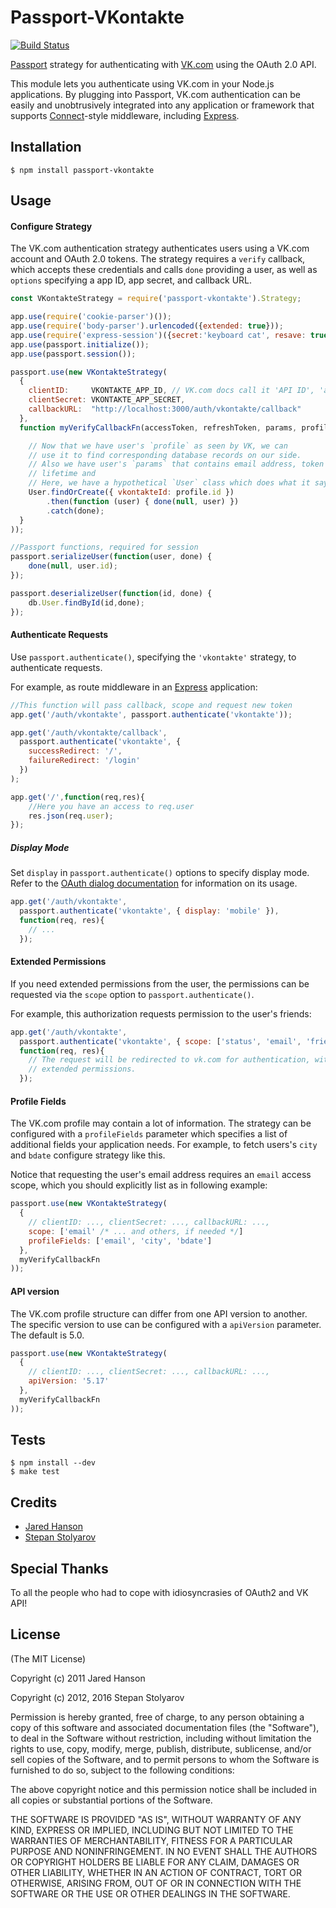 # Passport-VKontakte

[![Build Status](https://secure.travis-ci.org/stevebest/passport-vkontakte.png)](http://travis-ci.org/stevebest/passport-vkontakte)

[Passport](http://passportjs.org/) strategy for authenticating with [VK.com](http://www.vk.com/)
using the OAuth 2.0 API.

This module lets you authenticate using VK.com in your Node.js applications.
By plugging into Passport, VK.com authentication can be easily and
unobtrusively integrated into any application or framework that supports
[Connect](http://www.senchalabs.org/connect/)-style middleware, including
[Express](http://expressjs.com/).

## Installation

    $ npm install passport-vkontakte

## Usage

#### Configure Strategy

The VK.com authentication strategy authenticates users using a VK.com
account and OAuth 2.0 tokens.  The strategy requires a `verify` callback, which
accepts these credentials and calls `done` providing a user, as well as
`options` specifying a app ID, app secret, and callback URL.

```javascript
const VKontakteStrategy = require('passport-vkontakte').Strategy;

app.use(require('cookie-parser')());
app.use(require('body-parser').urlencoded({extended: true}));
app.use(require('express-session')({secret:'keyboard cat', resave: true, saveUninitialized: true}));
app.use(passport.initialize());
app.use(passport.session());

passport.use(new VKontakteStrategy(
  {
    clientID:     VKONTAKTE_APP_ID, // VK.com docs call it 'API ID', 'app_id', 'api_id', 'client_id' or 'apiId'
    clientSecret: VKONTAKTE_APP_SECRET,
    callbackURL:  "http://localhost:3000/auth/vkontakte/callback"
  },
  function myVerifyCallbackFn(accessToken, refreshToken, params, profile, done){

    // Now that we have user's `profile` as seen by VK, we can
    // use it to find corresponding database records on our side.
    // Also we have user's `params` that contains email address, token
    // lifetime and 
    // Here, we have a hypothetical `User` class which does what it says.
    User.findOrCreate({ vkontakteId: profile.id })
        .then(function (user) { done(null, user) })
        .catch(done);
  }
));

//Passport functions, required for session
passport.serializeUser(function(user, done) {
    done(null, user.id);
});

passport.deserializeUser(function(id, done) {
    db.User.findById(id,done);
});
```

#### Authenticate Requests

Use `passport.authenticate()`, specifying the `'vkontakte'` strategy, to
authenticate requests.

For example, as route middleware in an [Express](http://expressjs.com/)
application:

```javascript
//This function will pass callback, scope and request new token
app.get('/auth/vkontakte', passport.authenticate('vkontakte'));

app.get('/auth/vkontakte/callback',
  passport.authenticate('vkontakte', {
    successRedirect: '/',
    failureRedirect: '/login' 
  })
);

app.get('/',function(req,res){
    //Here you have an access to req.user
    res.json(req.user);
});
```

##### Display Mode

Set `display` in `passport.authenticate()` options to specify display
mode. Refer to the [OAuth dialog
documentation](http://vk.com/dev/auth_mobile)
for information on its usage.


```javascript
app.get('/auth/vkontakte',
  passport.authenticate('vkontakte', { display: 'mobile' }),
  function(req, res){
    // ...
  });
```

#### Extended Permissions

If you need extended permissions from the user, the permissions can be requested
via the `scope` option to `passport.authenticate()`.

For example, this authorization requests permission to the user's friends:

```javascript
app.get('/auth/vkontakte',
  passport.authenticate('vkontakte', { scope: ['status', 'email', 'friends', 'notify'] }),
  function(req, res){
    // The request will be redirected to vk.com for authentication, with
    // extended permissions.
  });
```

#### Profile Fields

The VK.com profile may contain a lot of information.  The
strategy can be configured with a `profileFields` parameter which specifies a
list of additional fields your application needs. For example, to fetch users's `city` and `bdate` configure strategy like this.

Notice that requesting the user's email address requires an `email` access
scope, which you should explicitly list as in following example:

```javascript
passport.use(new VKontakteStrategy(
  {
    // clientID: ..., clientSecret: ..., callbackURL: ...,
    scope: ['email' /* ... and others, if needed */]
    profileFields: ['email', 'city', 'bdate']
  },
  myVerifyCallbackFn
));
```

#### API version

The VK.com profile structure can differ from one API version to another. The specific version to use can be configured with a `apiVersion` parameter. The default is 5.0.

```javascript
passport.use(new VKontakteStrategy(
  {
    // clientID: ..., clientSecret: ..., callbackURL: ...,
    apiVersion: '5.17'
  },
  myVerifyCallbackFn
));
```

## Tests

    $ npm install --dev
    $ make test

## Credits

  - [Jared Hanson](http://github.com/jaredhanson)
  - [Stepan Stolyarov](http://github.com/stevebest)

## Special Thanks

To all the people who had to cope with idiosyncrasies of OAuth2 and VK API!

## License

(The MIT License)

Copyright (c) 2011 Jared Hanson

Copyright (c) 2012, 2016 Stepan Stolyarov

Permission is hereby granted, free of charge, to any person obtaining a copy of
this software and associated documentation files (the "Software"), to deal in
the Software without restriction, including without limitation the rights to
use, copy, modify, merge, publish, distribute, sublicense, and/or sell copies of
the Software, and to permit persons to whom the Software is furnished to do so,
subject to the following conditions:

The above copyright notice and this permission notice shall be included in all
copies or substantial portions of the Software.

THE SOFTWARE IS PROVIDED "AS IS", WITHOUT WARRANTY OF ANY KIND, EXPRESS OR
IMPLIED, INCLUDING BUT NOT LIMITED TO THE WARRANTIES OF MERCHANTABILITY, FITNESS
FOR A PARTICULAR PURPOSE AND NONINFRINGEMENT. IN NO EVENT SHALL THE AUTHORS OR
COPYRIGHT HOLDERS BE LIABLE FOR ANY CLAIM, DAMAGES OR OTHER LIABILITY, WHETHER
IN AN ACTION OF CONTRACT, TORT OR OTHERWISE, ARISING FROM, OUT OF OR IN
CONNECTION WITH THE SOFTWARE OR THE USE OR OTHER DEALINGS IN THE SOFTWARE.
